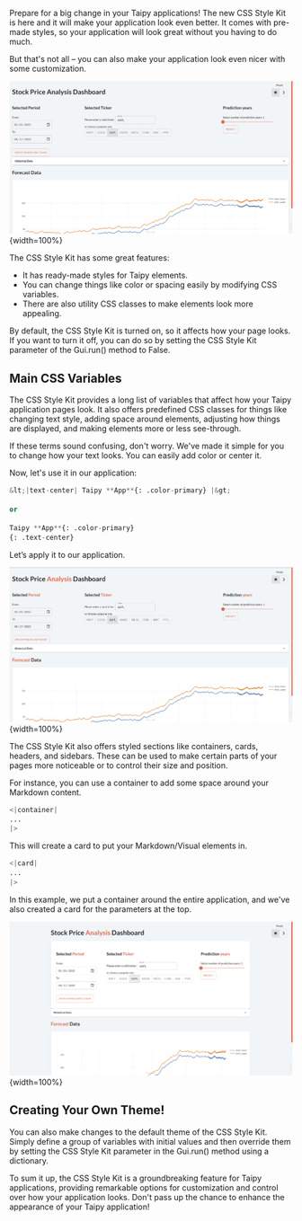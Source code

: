 
Prepare for a big change in your Taipy applications! 
The new CSS Style Kit is here and it will make your application look even better. 
It comes with pre-made styles, so your application will look great without you having to do much.

But that's not all – you can also make your application look even nicer with some customization.

![CSS Style Kit](css_style_kit.png){width=100%}

The CSS Style Kit has some great features:

- It has ready-made styles for Taipy elements.
- You can change things like color or spacing easily by modifying CSS variables.
- There are also utility CSS classes to make elements look more appealing.

By default, the CSS Style Kit is turned on, so it affects how your page looks. 
If you want to turn it off, you can do so by setting the CSS Style Kit parameter of the Gui.run() method to False.

## Main CSS Variables

The CSS Style Kit provides a long list of variables that affect how your Taipy application pages look. 
It also offers predefined CSS classes for things like changing text style, 
adding space around elements, adjusting how things are displayed, 
and making elements more or less see-through.

If these terms sound confusing, don't worry. We've made it simple for you to change how your text looks. 
You can easily add color or center it.

Now, let's use it in our application:

```python linenums="1"
&lt;|text-center| Taipy **App**{: .color-primary} |&gt;
 
or
 
Taipy **App**{: .color-primary}
{: .text-center}
```

Let’s apply it to our application.

![Main CSS Variables](css_style_kit_2.png){width=100%}

The CSS Style Kit also offers styled sections like containers, cards, headers, and sidebars. 
These can be used to make certain parts of your pages more noticeable or to control their size and position.

For instance, you can use a container to add some space around your Markdown content.

```python linenums="1"
<|container|
...
|>
```

This will create a card to put your Markdown/Visual elements in.

```python linenums="1"
<|card|
...
|>
```

In this example, we put a container around the entire application, 
and we've also created a card for the parameters at the top.

![Main CSS Variables](css_style_kit_3.png){width=100%}

## Creating Your Own Theme!

You can also make changes to the default theme of the CSS Style Kit. 
Simply define a group of variables with initial values and then override them 
by setting the CSS Style Kit parameter in the Gui.run() method using a dictionary.

To sum it up, the CSS Style Kit is a groundbreaking feature for Taipy applications, 
providing remarkable options for customization and control over how your application looks. 
Don't pass up the chance to enhance the appearance of your Taipy application!

